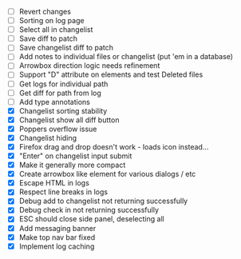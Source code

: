 - [ ] Revert changes
- [ ] Sorting on log page
- [ ] Select all in changelist
- [ ] Save diff to patch
- [ ] Save changelist diff to patch
- [ ] Add notes to individual files or changelist (put 'em in a database)
- [ ] Arrowbox direction logic needs refinement
- [ ] Support "D" attribute on elements and test Deleted files
- [ ] Get logs for individual path
- [ ] Get diff for path from log
- [ ] Add type annotations
- [x] Changelist sorting stability
- [x] Changelist show all diff button
- [X] Poppers overflow issue
- [X] Changelist hiding
- [X] Firefox drag and drop doesn't work - loads icon instead...
- [X] "Enter" on changelist input submit
- [x] Make it generally more compact
- [x] Create arrowbox like element for various dialogs / etc
- [x] Escape HTML in logs
- [x] Respect line breaks in logs
- [X] Debug add to changelist not returning successfully
- [X] Debug check in not returning successfully
- [X] ESC should close side panel, deselecting all
- [X] Add messaging banner
- [X] Make top nav bar fixed
- [X] Implement log caching